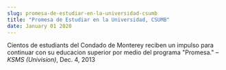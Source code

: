 ```yaml
---
slug: promesa-de-estudiar-en-la-universidad-csumb
title: "Promesa de Estudiar en la Universidad, CSUMB"
date: January 01 2020
---
```


 
<p>
  Cientos de estudiants del Condado de Monterey reciben un impulso para
  continuar con su educacion superior por medio del programa "Promesa." –
  <em>KSMS (Univision)</em>, Dec. 4, 2013
</p>
 
